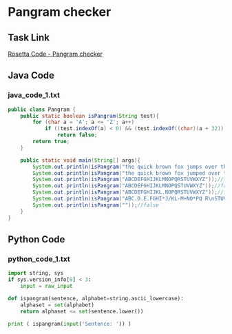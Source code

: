 # Pangram checker

## Task Link
[Rosetta Code - Pangram checker](https://rosettacode.org/wiki/Pangram_checker)

## Java Code
### java_code_1.txt
```java
public class Pangram {
    public static boolean isPangram(String test){
        for (char a = 'A'; a <= 'Z'; a++)
            if ((test.indexOf(a) < 0) && (test.indexOf((char)(a + 32)) < 0))
                return false;
        return true;
    }

    public static void main(String[] args){
        System.out.println(isPangram("the quick brown fox jumps over the lazy dog"));//true
        System.out.println(isPangram("the quick brown fox jumped over the lazy dog"));//false, no s
        System.out.println(isPangram("ABCDEFGHIJKLMNOPQRSTUVWXYZ"));//true
        System.out.println(isPangram("ABCDEFGHIJKLMNOPQSTUVWXYZ"));//false, no r
        System.out.println(isPangram("ABCDEFGHIJKL.NOPQRSTUVWXYZ"));//false, no m
        System.out.println(isPangram("ABC.D.E.FGHI*J/KL-M+NO*PQ R\nSTUVWXYZ"));//true
        System.out.println(isPangram(""));//false
    }
}

```

## Python Code
### python_code_1.txt
```python
import string, sys
if sys.version_info[0] < 3:
    input = raw_input

def ispangram(sentence, alphabet=string.ascii_lowercase):
    alphaset = set(alphabet)
    return alphaset <= set(sentence.lower())

print ( ispangram(input('Sentence: ')) )

```

